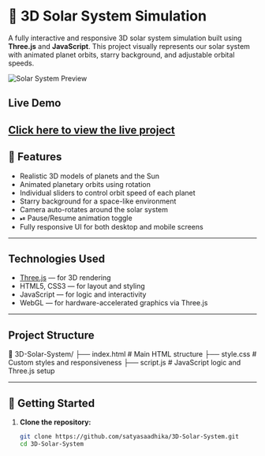 # 🌌 3D Solar System Simulation

A fully interactive and responsive 3D solar system simulation built using **Three.js** and **JavaScript**. This project visually represents our solar system with animated planet orbits, starry background, and adjustable orbital speeds.

![Solar System Preview](https://github.com/user-attachments/assets/9050127d-2331-44e8-a184-6c522633b1f7)

##  Live Demo
[Click here to view the live project](https://satyasaadhika.github.io/3D-Solar-System/)
---

## 🚀 Features

-  Realistic 3D models of planets and the Sun
-  Animated planetary orbits using rotation
-  Individual sliders to control orbit speed of each planet
-  Starry background for a space-like environment
-  Camera auto-rotates around the solar system
- ⏯ Pause/Resume animation toggle
- Fully responsive UI for both desktop and mobile screens

---

##  Technologies Used

- [Three.js](https://threejs.org/) — for 3D rendering
- HTML5, CSS3 — for layout and styling
- JavaScript — for logic and interactivity
- WebGL — for hardware-accelerated graphics via Three.js

---

##  Project Structure

📁 3D-Solar-System/
├── index.html # Main HTML structure
├── style.css # Custom styles and responsiveness
├── script.js # JavaScript logic and Three.js setup


---

## 🔧 Getting Started

1. **Clone the repository:**
   ```bash
   git clone https://github.com/satyasaadhika/3D-Solar-System.git
   cd 3D-Solar-System

